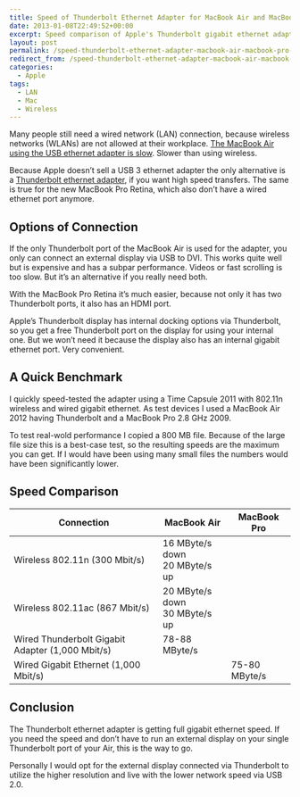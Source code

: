 ```yaml
---
title: Speed of Thunderbolt Ethernet Adapter for MacBook Air and MacBook Pro Retina
date: 2013-01-08T22:49:52+00:00
excerpt: Speed comparison of Apple's Thunderbolt gigabit ethernet adapter vs. wired gigabit ethernet and wireless ethernet.
layout: post
permalink: /speed-thunderbolt-ethernet-adapter-macbook-air-macbook-pro-retina
redirect_from: /speed-thunderbolt-ethernet-adapter-macbook-air-macbook-pro-retina/
categories:
  - Apple
tags:
  - LAN
  - Mac
  - Wireless
---
```

Many people still need a wired network (LAN) connection, because wireless networks (WLANs) are not allowed at their workplace. [The MacBook Air using the USB ethernet adapter is slow](https://michaelnordmeyer.com/speed-macbook-air-usb-ethernet-adapter). Slower than using wireless.

Because Apple doesn’t sell a USB 3 ethernet adapter the only alternative is a [Thunderbolt ethernet adapter](http://www.apple.com/shop/product/MD463LL/A/thunderbolt-to-gigabit-ethernet-adapter), if you want high speed transfers. The same is true for the new MacBook Pro Retina, which also don’t have a wired ethernet port anymore.

## Options of Connection

If the only Thunderbolt port of the MacBook Air is used for the adapter, you only can connect an external display via USB to DVI. This works quite well but is expensive and has a subpar performance. Videos or fast scrolling is too slow. But it’s an alternative if you really need both.

With the MacBook Pro Retina it’s much easier, because not only it has two Thunderbolt ports, it also has an HDMI port.

Apple’s Thunderbolt display has internal docking options via Thunderbolt, so you get a free Thunderbolt port on the display for using your internal one. But we won’t need it because the display also has an internal gigabit ethernet port. Very convenient.

## A Quick Benchmark

I quickly speed-tested the adapter using a Time Capsule 2011 with 802.11n wireless and wired gigabit ethernet. As test devices I used a MacBook Air 2012 having Thunderbolt and a MacBook Pro 2.8 GHz 2009.

To test real-wold performance I copied a 800 MB file. Because of the large file size this is a best-case test, so the resulting speeds are the maximum you can get. If I would have been using many small files the numbers would have been significantly lower.

## Speed Comparison

| Connection                                       | MacBook Air     | MacBook Pro     |
| ------------------------------------------------ | --------------- | --------------- |
| Wireless 802.11n (300 Mbit/s)                    | 16 MByte/s down<br>20 MByte/s up   |                 |
| Wireless 802.11ac (867 Mbit/s)                   | 20 MByte/s down<br>30 MByte/s up   |                 |
| Wired Thunderbolt Gigabit Adapter (1,000 Mbit/s) | 78-88 MByte/s   |                 |
| Wired Gigabit Ethernet (1,000 Mbit/s)            |                 | 75-80 MByte/s   |

## Conclusion

The Thunderbolt ethernet adapter is getting full gigabit ethernet speed. If you need the speed and don’t have to run an external display on your single Thunderbolt port of your Air, this is the way to go.

Personally I would opt for the external display connected via Thunderbolt to utilize the higher resolution and live with the lower network speed via USB 2.0.